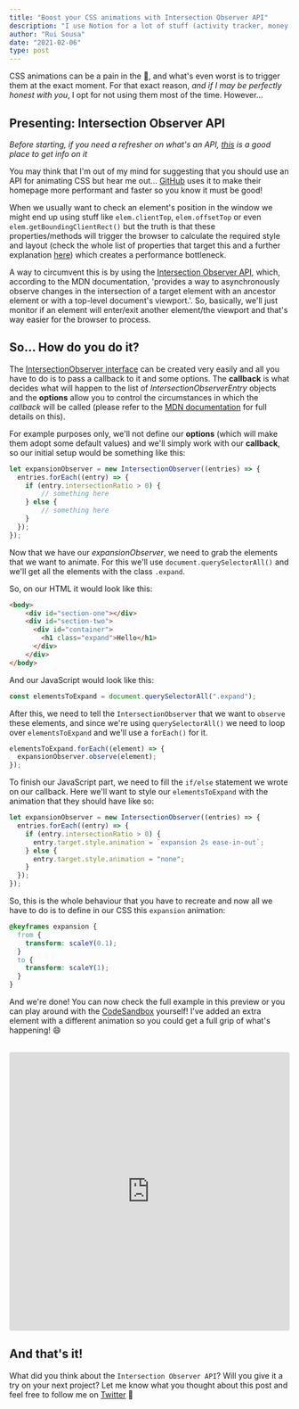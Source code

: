 ```yaml
---
title: "Boost your CSS animations with Intersection Observer API"
description: "I use Notion for a lot of stuff (activity tracker, money manager, diary) but it all started when I realized that I had way too many development blog posts saved in my browser's bookmarks."
author: "Rui Sousa"
date: "2021-02-06"
type: post
---
```


CSS animations can be a pain in the 🍑, and what's even worst is to trigger them at the exact moment. For that exact reason, *and if I may be perfectly honest with you*, I opt for not using them most of the time. However...

## Presenting: Intersection Observer API

*Before starting, if you need a refresher on what's an API, [this](https://developer.mozilla.org/en-US/docs/Learn/JavaScript/Client-side_web_APIs/Introduction) is a good place to get info on it*

You may think that I'm out of my mind for suggesting that you should use an API for animating CSS but hear me out... [GitHub](https://github.blog/2021-01-29-making-githubs-new-homepage-fast-and-performant/) uses it to make their homepage more performant and faster so you know it must be good!

When we usually want to check an element's position in the window we might end up using stuff like `elem.clientTop`, `elem.offsetTop` or even `elem.getBoundingClientRect()` but the truth is that these properties/methods will trigger the browser to calculate the required style and layout (check the whole list of properties that target this and a further explanation [here](https://gist.github.com/paulirish/5d52fb081b3570c81e3a)) which creates a performance bottleneck.

A way to circumvent this is by using the [Intersection Observer API](https://developer.mozilla.org/en-US/docs/Web/API/Intersection_Observer_API), which, according to the MDN documentation, 'provides a way to asynchronously observe changes in the intersection of a target element with an ancestor element or with a top-level document's viewport.'. So, basically, we'll just monitor if an element will enter/exit another element/the viewport and that's way easier for the browser to process.

## So... How do you do it?

The [IntersectionObserver interface](https://developer.mozilla.org/en-US/docs/Web/API/IntersectionObserver) can be created very easily and all you have to do is to pass a callback to it and some options. The **callback** is what decides what will happen to the list of *IntersectionObserverEntry* objects and the **options** allow you to control the circumstances in which the *callback* will be called (please refer to the [MDN documentation](https://developer.mozilla.org/en-US/docs/Web/API/Intersection_Observer_API) for full details on this).

For example purposes only, we'll not define our **options** (which will make them adopt some default values) and we'll simply work with our **callback**, so our initial setup would be something like this:

```javascript
let expansionObserver = new IntersectionObserver((entries) => {
  entries.forEach((entry) => {
    if (entry.intersectionRatio > 0) {
        // something here
    } else {
        // something here
    }
  });
});
```

Now that we have our *expansionObserver*, we need to grab the elements that we want to animate. For this we'll use `document.querySelectorAll()` and we'll get all the elements with the class `.expand`.

So, on our HTML it would look like this:
```html
<body>
    <div id="section-one"></div>
    <div id="section-two">
      <div id="container">
        <h1 class="expand">Hello</h1>
      </div>
    </div>
</body>
```

And our JavaScript would look like this:
```javascript
const elementsToExpand = document.querySelectorAll(".expand");
```

After this, we need to tell the `IntersectionObserver` that we want to `observe` these elements, and since we're using `querySelectorAll()` we need to loop over `elementsToExpand` and we'll use a `forEach()` for it.

```javascript
elementsToExpand.forEach((element) => {
  expansionObserver.observe(element);
});
```

To finish our JavaScript part, we need to fill the `if/else` statement we wrote on our callback. Here we'll want to style our `elementsToExpand` with the animation that they should have like so:

```javascript
let expansionObserver = new IntersectionObserver((entries) => {
  entries.forEach((entry) => {
    if (entry.intersectionRatio > 0) {
      entry.target.style.animation = `expansion 2s ease-in-out`;
    } else {
      entry.target.style.animation = "none";
    }
  });
});
```

So, this is the whole behaviour that you have to recreate and now all we have to do is to define in our CSS this `expansion` animation:
```css
@keyframes expansion {
  from {
    transform: scaleY(0.1);
  }
  to {
    transform: scaleY(1);
  }
}
```

And we're done! You can now check the full example in this preview or you can play around with the [CodeSandbox](https://codesandbox.io/s/billowing-paper-lm0ij?file=/index.html:310-352) yourself! I've added an extra element with a different animation so you could get a full grip of what's happening! 😄

<br />
<iframe src="https://codesandbox.io/embed/billowing-paper-lm0ij?fontsize=14&hidenavigation=1&theme=dark&view=preview"
     style="width:100%; height:500px; border:0; border-radius: 4px; overflow:hidden;"
     title="billowing-paper-lm0ij"
     allow="accelerometer; ambient-light-sensor; camera; encrypted-media; geolocation; gyroscope; hid; microphone; midi; payment; usb; vr; xr-spatial-tracking"
     sandbox="allow-forms allow-modals allow-popups allow-presentation allow-same-origin allow-scripts"
   ></iframe>

## And that's it!

What did you think about the `Intersection Observer API`? Will you give it a try on your next project?
Let me know what you thought about this post and feel free to follow me on [Twitter](https://twitter.com/HeyItzaMi) 🤘